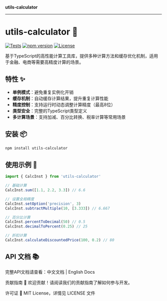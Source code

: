 **utils-calculator**

***

# utils-calculator 🧮

[![Tests](https://img.shields.io/badge/tests-passing-brightgreen)](https://github.com/Fridolph/yourrepo)
[![npm version](https://img.shields.io/npm/v/utils-calculator)](https://www.npmjs.com/package/utils-calculator)
[![License](https://img.shields.io/npm/l/utils-calculator)](https://github.com/Fridolph/yourrepo/blob/main/LICENSE)

基于TypeScript的高性能计算工具库，提供多种计算方法和缓存优化机制，适用于金融、电商等需要高精度计算的场景。

## 特性 ✨

- **单例模式**：避免重复实例化开销
- **缓存机制**：自动缓存计算结果，提升重复计算性能
- **精度控制**：支持运行时动态调整计算精度（最高8位）
- **类型安全**：完整的TypeScript类型定义
- **多计算场景**：支持加减、百分比转换、税率计算等常用场景

## 安装 📦

```bash
npm install utils-calculator
```

## 使用示例 🚀

```ts
import { CalcInst } from 'utils-calculator'

// 基础计算
CalcInst.sum([1.1, 2.2, 3.3]) // 6.6

// 设置全局精度
CalcInst.setOption('precision', 3)
CalcInst.subtractMultiple(10, [3.333]) // 6.667

// 百分比计算
CalcInst.percentToDecimal(50) // 0.5
CalcInst.decimalToPercent(0.25) // 25

// 折扣计算
CalcInst.calculateDiscountedPrice(100, 0.2) // 80
```

## API 文档 📚

完整API文档请查看：中文文档 | English Docs

贡献指南 🤝
欢迎贡献！请阅读我们的贡献指南了解如何参与开发。

许可证 📄
MIT License，详情见 LICENSE 文件
